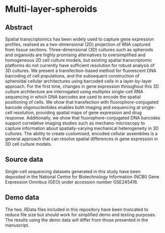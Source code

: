 # Multi-layer-spheroids

## Abstract
Spatial transcriptomics has been widely used to capture gene expression profiles, realised as a two-dimensional (2D) projection of RNA captured from tissue sections. Three-dimensional (3D) cultures such as spheroids and organoids are highly promising alternatives to oversimplified and homogeneous 2D cell culture models, but existing spatial transcriptomic platforms do not currently have sufficient resolution for robust analysis of 3D cultures. We present a transfection-based method for fluorescent DNA barcoding of cell populations, and the subsequent construction of spheroidal cellular architectures using barcoded cells in a layer-by-layer approach. For the first time, changes in gene expression throughout this 3D culture architecture are interrogated using multiplex single-cell RNA sequencing in which DNA barcodes are used to encode the spatial positioning of cells. We show that transfection with fluorophore-conjugated barcode oligonucleotides enables both imaging and sequencing at single-cell resolution, providing spatial maps of gene expression and drug response. Additionally, we show that fluorophore-conjugated DNA barcodes support correlative imaging studies such as mechano-microscopy to capture information about spatially-varying mechanical heterogeneity in 3D cultures. The ability to create customised, encoded cellular assemblies is a general approach that can resolve spatial differences in gene expression in 3D cell culture models.

## Source data
Single-cell sequencing datasets generated in this study have been deposited in the National Centre for Biotechnology Information (NCBI) Gene Expression Omnibus (GEO) under accession number GSE245416.

## Demo data
The two .RData files included in this repository have been truncated to reduce file size but should work for simplified demo and testing purposes. The results using the demo data will differ from those presented in the manuscript.